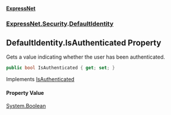 #### [ExpressNet](ExpressNet.md 'ExpressNet')
### [ExpressNet.Security](ExpressNet.Security.md 'ExpressNet.Security').[DefaultIdentity](ExpressNet.Security.DefaultIdentity.md 'ExpressNet.Security.DefaultIdentity')

## DefaultIdentity.IsAuthenticated Property

Gets a value indicating whether the user has been authenticated.

```csharp
public bool IsAuthenticated { get; set; }
```

Implements [IsAuthenticated](https://docs.microsoft.com/en-us/dotnet/api/System.Security.Principal.IIdentity.IsAuthenticated 'System.Security.Principal.IIdentity.IsAuthenticated')

#### Property Value
[System.Boolean](https://docs.microsoft.com/en-us/dotnet/api/System.Boolean 'System.Boolean')